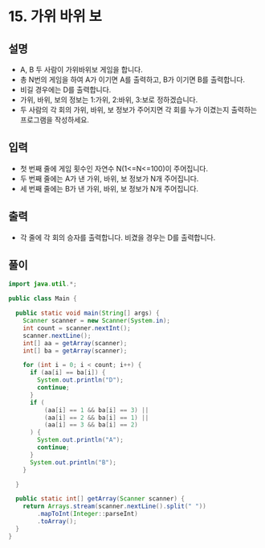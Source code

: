 # 15. 가위 바위 보

## 설명

* A, B 두 사람이 가위바위보 게임을 합니다. 
* 총 N번의 게임을 하여 A가 이기면 A를 출력하고, B가 이기면 B를 출력합니다. 
* 비길 경우에는 D를 출력합니다.
* 가위, 바위, 보의 정보는 1:가위, 2:바위, 3:보로 정하겠습니다.
* 두 사람의 각 회의 가위, 바위, 보 정보가 주어지면 각 회를 누가 이겼는지 출력하는 프로그램을 작성하세요.

## 입력

* 첫 번째 줄에 게임 횟수인 자연수 N(1<=N<=100)이 주어집니다.
* 두 번째 줄에는 A가 낸 가위, 바위, 보 정보가 N개 주어집니다.
* 세 번째 줄에는 B가 낸 가위, 바위, 보 정보가 N개 주어집니다.

## 출력

* 각 줄에 각 회의 승자를 출력합니다. 비겼을 경우는 D를 출력합니다.

## 풀이

```java
import java.util.*;

public class Main {

  public static void main(String[] args) {
    Scanner scanner = new Scanner(System.in);
    int count = scanner.nextInt();
    scanner.nextLine();
    int[] aa = getArray(scanner);
    int[] ba = getArray(scanner);

    for (int i = 0; i < count; i++) {
      if (aa[i] == ba[i]) {
        System.out.println("D");
        continue;
      }
      if (
          (aa[i] == 1 && ba[i] == 3) ||
          (aa[i] == 2 && ba[i] == 1) ||
          (aa[i] == 3 && ba[i] == 2)
      ) {
        System.out.println("A");
        continue;
      }
      System.out.println("B");
    }

  }

  public static int[] getArray(Scanner scanner) {
    return Arrays.stream(scanner.nextLine().split(" "))
        .mapToInt(Integer::parseInt)
        .toArray();
  }
}
```
